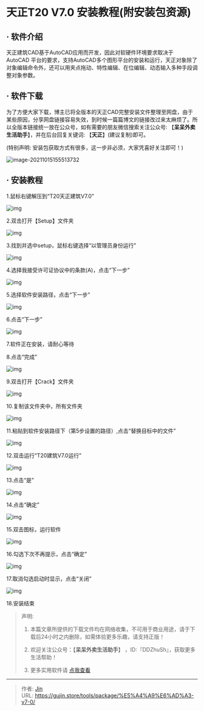 # 天正T20 V7.0 安装教程(附安装包资源)


## · 软件介绍
天正建筑CAD基于AutoCAD应用而开发，因此对软硬件环境要求取决于 AutoCAD 平台的要求，支持AutoCAD多个图形平台的安装和运行，天正对象除了对象编辑命令外，还可以用夹点拖动、特性编辑、在位编辑、动态输入多种手段调整对象参数。

## · 软件下载
为了方便大家下载，博主已将全版本的天正CAD完整安装文件整理至网盘，由于某些原因，分享网盘链接容易失效，到时候一篇篇博文的链接改过来太麻烦了。所以全版本链接统一放在公众号，如有需要的朋友微信搜索关注公众号: 【**呆呆外卖生活助手**】，并在后台回复关键词: 【**天正**】(建议复制)即可。

(特别声明: 安装包获取方式有很多，这一步非必须，大家凭喜好关注即可！)

![image-20211015155513732](https://img.gujin.store/img/image-20211015155513732.png)

## · 安装教程

1.鼠标右键解压到“T20天正建筑V7.0”

![img](https://img.gujin.store/img/v2-ac197081f9098d92809bdaedd167b3dc_720w.png)

2.双击打开【Setup】文件夹

![img](https://img.gujin.store/img/v2-1671a414de481a9f3e65feb709f89f56_720w.png)

3.找到并选中setup，鼠标右键选择“以管理员身份运行”

![img](https://img.gujin.store/img/v2-4e8250123e8d6666690e3e8cead4ad1f_720w.png)



4.选择我接受许可证协议中的条款(A)，点击“下一步”

![img](https://img.gujin.store/img/v2-4c7be6c5d7860e8ebf53c6e4eb1fc33b_720w.png)

5.选择软件安装路径，点击“下一步”

![img](https://img.gujin.store/img/v2-6b2099fa99a062666179498096cfcb4a_720w.png)

6.点击“下一步”

![img](https://img.gujin.store/img/v2-b52d107ab6d3f5f78d84a52e6fa47994_720w.png)

7.软件正在安装，请耐心等待

8.点击“完成”

![img](https://img.gujin.store/img/v2-ce3f8ec3e7ee5674834b5dccb0e02d69_720w.png)

9.双击打开【Crack】文件夹

![img](https://img.gujin.store/img/v2-80538c29718c81409adffaa2abbd6d14_720w.png)

10.复制该文件夹中，所有文件夹

![img](https://img.gujin.store/img/v2-cd20b4210ce84ad3cfc531667a7bff7c_720w.png)



11.粘贴到软件安装路径下（第5步设置的路径）,点击“替换目标中的文件”

![img](https://img.gujin.store/img/v2-3f2823317368864da490bdd94ee66ef4_720w.png)



12.双击运行“T20建筑V7.0运行”

![img](https://img.gujin.store/img/v2-3f6e4d5fc4397fc532578aaf2fc83720_720w.png)

13.点击“是”

![img](https://img.gujin.store/img/v2-11c45189cf163e760cadea59c00ebc58_720w.png)



14.点击“确定”

![img](https://img.gujin.store/img/v2-144c40beee194827cd4de418c593709e_720w.png)



15.双击图标，运行软件

![img](https://img.gujin.store/img/v2-6ff85b07383923e119a9806c56500ee8_720w.png)



16.勾选下次不再提示，点击“确定”

![img](https://img.gujin.store/img/v2-941a9ee90975b0eebef12083c7c0ffbb_720w.png)



17.取消勾选启动时显示，点击“关闭”

![img](https://img.gujin.store/img/v2-996cf11eaf3fa2a8c3bc63419c33b092_720w.png)



18.安装结束




> 声明: 
>
> 1. 本篇文章所提供的下载文件均在网络收集，不可用于商业用途，请于下载后24小时之内删除，如需体验更多乐趣，请支持正版！
>
> 2. 欢迎关注公众号：【**呆呆外卖生活助手**】 ，ID:『DDZhuSh』，获取更多生活帮助！
>
> 3. 更多实用软件请  [点我查看](/tools)

---

> 作者: [Jin](https://img.gujin.store/img/favicon.ico)  
> URL: https://gujin.store/tools/package/%E5%A4%A9%E6%AD%A3-v7-0/  

